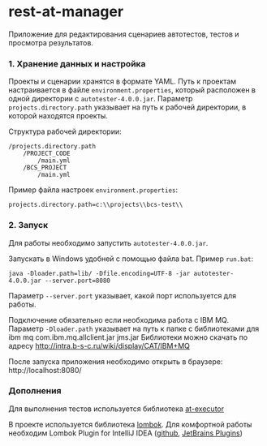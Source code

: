 # rest-at-manager #

Приложение для редактирования сценариев автотестов, тестов и просмотра результатов.

### 1. Хранение данных и настройка ###

Проекты и сценарии хранятся в формате YAML.
Путь к проектам настраивается в файле `environment.properties`, который расположен в одной директории с `autotester-4.0.0.jar`.
Параметр `projects.directory.path` указывает на путь к рабочей директории, в которой находятся проекты.

Структура рабочей директории:

```
/projects.directory.path
    /PROJECT_CODE
        /main.yml
    /BCS_PROJECT
        /main.yml
```

Пример файла настроек `environment.properties`:

```
projects.directory.path=c:\\projects\\bcs-test\\
```

### 2. Запуск ###

Для работы необходимо запустить `autotester-4.0.0.jar`.

Запускать в Windows удобней с помощью файла bat. Пример `run.bat`:

```
java -Dloader.path=lib/ -Dfile.encoding=UTF-8 -jar autotester-4.0.0.jar --server.port=8080
```

Параметр `--server.port` указывает, какой порт используется для работы.

Подключение обязательно если необходима работа с IBM MQ.
Параметр `-Dloader.path` указывает на путь к папке с библиотеками для ibm mq
com.ibm.mq.allclient.jar
jms.jar
Библиотеки можно скачать по адресу http://intra.b-s-c.ru/wiki/display/CAT/IBM+MQ


После запуска приложения необходимо открыть в браузере: http://localhost:8080/

### Дополнения ###

Для выполнения тестов используется библиотека [at-executor](https://bitbucket.org/bscideas/rest-at-executor)

В проекте используется библиотека [lombok](https://projectlombok.org). 
Для комфортной работы необходим Lombok Plugin for IntelliJ IDEA ([github](https://github.com/mplushnikov/lombok-intellij-plugin), [JetBrains Plugins](https://plugins.jetbrains.com/plugin/6317-lombok-plugin))
